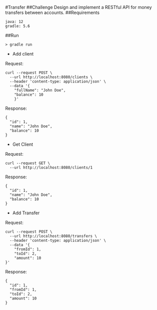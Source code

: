 #Transfer
##Challenge
Design and implement a RESTful API for money transfers between accounts.
##Requirements
```
java: 12
gradle: 5.6
```
##Run
```
> gradle run
```
* Add client

Request:

```
curl --request POST \
  --url http://localhost:8080/clients \
  --header 'content-type: application/json' \
  --data '{
	"fullName": "John Doe",
	"balance": 10
    }'
```
Response:

```
{
  "id": 1,
  "name": "John Doe",
  "balance": 10
}
```

* Get Client

Request:

```
curl --request GET \
  --url http://localhost:8080/clients/1
```

Response:

```
{
  "id": 1,
  "name": "John Doe",
  "balance": 10
}
```


* Add Transfer

Request:

```
curl --request POST \
  --url http://localhost:8080/transfers \
  --header 'content-type: application/json' \
  --data '{
	"fromId": 1,
	"toId": 2,
	"amount": 10
}'
```

Response:

```
{
  "id": 1,
  "fromId": 1,
  "toId": 2,
  "amount": 10
}
```
